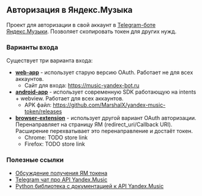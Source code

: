 ## Авторизация в Яндекс.Музыка

Проект для авторизации в свой аккаунт в [Telegram-боте Яндекc.Музыки](https://t.me/music_yandex_bot). Позволяет скопировать токен для других нужд.

### Варианты входа

Существует три варианта входа:
- **[web-app](web-app)** - использует старую версию OAuth. Работает не для всех аккаунтов.
  - Сайт для входа: https://music-yandex-bot.ru
- **[android-app](android-app)** - использует современную SDK работающую на intents + webview. Работает для всех аккаунтов.
  - APK файл: https://github.com/MarshalX/yandex-music-token/releases
- **[browser-extension](browser-extension)** - использует другой вариант OAuth авторизации. Перенаправляет на страницу ЯМ (redirect_uri/Callback URI). Расширение перехватывает это перенаправление и достаёт токен.
  - Chrome: TODO store link
  - Firefox: TODO store link

### Полезные ссылки

- [Обсуждение получения ЯМ токена](https://github.com/MarshalX/yandex-music-api/discussions/513)
- [Telegram чат про API Yandex.Music](https://t.me/yandex_music_api)
- [Python библиотека с документацией к API Yandex.Music](https://github.com/MarshalX/yandex-music-api)
